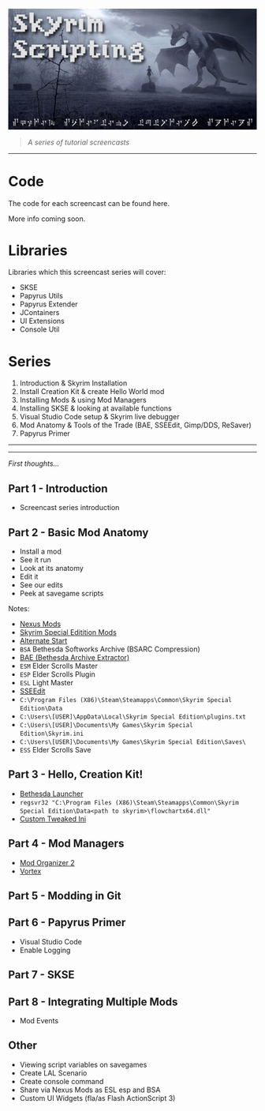 ![Skyim Scripting](Images/SkyrimScripting.jpg)

> _A series of tutorial screencasts_

---

# Code

The code for each screencast can be found here.

More info coming soon.

# Libraries

Libraries which this screencast series will cover:

- SKSE
- Papyrus Utils
- Papyrus Extender
- JContainers
- UI Extensions
- Console Util

# Series

1. Introduction & Skyrim Installation
2. Install Creation Kit & create Hello World mod
3. Installing Mods & using Mod Managers
4. Installing SKSE & looking at available functions
5. Visual Studio Code setup & Skyrim live debugger
6. Mod Anatomy & Tools of the Trade (BAE, SSEEdit, Gimp/DDS, ReSaver)
7. Papyrus Primer

---

---

_First thoughts..._

## Part 1 - Introduction

- Screencast series introduction

## Part 2 - Basic Mod Anatomy

- Install a mod
- See it run
- Look at its anatomy
- Edit it
- See our edits
- Peek at savegame scripts

Notes:

- [Nexus Mods](https://www.nexusmods.com/)
- [Skyrim Special Editition Mods](https://www.nexusmods.com/skyrimspecialedition)
- [Alternate Start](https://www.nexusmods.com/skyrimspecialedition/mods/272)
- `BSA` Bethesda Softworks Archive (BSARC Compression)
- [BAE (Bethesda Archive Extractor)](https://www.nexusmods.com/skyrimspecialedition/mods/974)
- `ESM` Elder Scrolls Master
- `ESP` Elder Scrolls Plugin
- `ESL` Light Master
- [SSEEdit](https://www.nexusmods.com/skyrimspecialedition/mods/164/)
- `C:\Program Files (X86)\Steam\Steamapps\Common\Skyrim Special Edition\Data`
- `C:\Users\[USER]\AppData\Local\Skyrim Special Edition\plugins.txt`
- `C:\Users\[USER]\Documents\My Games\Skyrim Special Edition\Skyrim.ini`
- `C:\Users\[USER]\Documents\My Games\Skyrim Special Edition\Saves\`
- `ESS` Elder Scrolls Save

## Part 3 - Hello, Creation Kit!

- [Bethesda Launcher](https://bethesda.net/en/game/bethesda-launcher)
- `regsvr32 "C:\Program Files (X86)\Steam\Steamapps\Common\Skyrim Special Edition\Data<path to skyrim>\flowchartx64.dll"`
- [Custom Tweaked Ini](https://www.nexusmods.com/skyrimspecialedition/mods/19817/)

## Part 4 - Mod Managers

- [Mod Organizer 2](https://www.modorganizer.org/)
- [Vortex](https://www.nexusmods.com/about/vortex/)

## Part 5 - Modding in Git

## Part 6 - Papyrus Primer

- Visual Studio Code
- Enable Logging

## Part 7 - SKSE

## Part 8 - Integrating Multiple Mods

- Mod Events

## Other

- Viewing script variables on savegames
- Create LAL Scenario
- Create console command
- Share via Nexus Mods as ESL esp and BSA
- Custom UI Widgets (fla/as Flash ActionScript 3)
